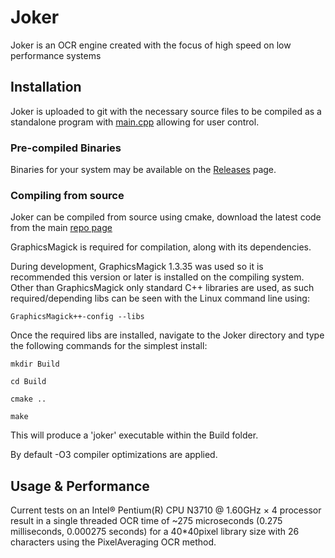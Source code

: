 # Joker

Joker is an OCR engine created with the focus of high speed on low performance systems

## Installation

Joker is uploaded to git with the necessary source files to be compiled as a standalone program with [main.cpp](https://github.com/jnoxro/joker/blob/master/joker/src/main.cpp) allowing for user control.

### Pre-compiled Binaries

Binaries for your system may be available on the [Releases](https://github.com/jnoxro/joker/releases) page. 



### Compiling from source

Joker can be compiled from source using cmake, download the latest code from the main [repo page](https://github.com/jnoxro/joker)

GraphicsMagick is required for compilation, along with its dependencies.

During development, GraphicsMagick 1.3.35 was used so it is recommended this version or later is installed on the compiling system. Other than GraphicsMagick only standard C++ libraries are used, as such required/depending libs can be seen with the Linux command line using:

`GraphicsMagick++-config --libs`

Once the required libs are installed, navigate to the Joker directory and type the following commands for the simplest install:

`mkdir Build`

`cd Build`

`cmake ..`

`make`

This will produce a 'joker' executable within the Build folder.

By default -O3 compiler optimizations are applied. 


## Usage & Performance 

Current tests on an Intel® Pentium(R) CPU N3710 @ 1.60GHz × 4 processor result in a single threaded OCR time of ~275 microseconds (0.275 milliseconds, 0.000275 seconds) for a 40*40pixel library size with 26 characters using the PixelAveraging OCR method.
